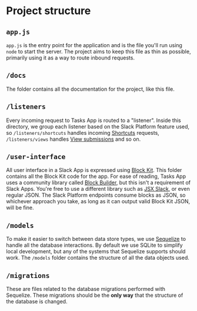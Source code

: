 # Project structure

## `app.js`

`app.js` is the entry point for the application and is the file you'll run using `node` to start the server. The project aims to keep this file as thin as possible, primarily using it as a way to route inbound requests.

## `/docs`

The folder contains all the documentation for the project, like this file.

## `/listeners`

Every incoming request to Tasks App is routed to a "listener". Inside this directory, we group each listener based on the Slack Platform feature used, so `/listeners/shortcuts` handles incoming [Shortcuts](https://api.slack.com/interactivity/shortcuts) requests, `/listeners/views` handles [View submissions](https://api.slack.com/reference/interaction-payloads/views#view_submission) and so on.

## `/user-interface`

All user interface in a Slack App is expressed using [Block Kit](https://api.slack.com/block-kit). This folder contains all the Block Kit code for the app. For ease of reading, Tasks App uses a community library called [Block Builder](https://github.com/raycharius/slack-block-builder/), but this isn't a requirement of Slack Apps. You're free to use a different library such as [JSX Slack](https://github.com/yhatt/jsx-slack), or even regular JSON. The Slack Platform endpoints consume blocks as JSON, so whichever approach you take, as long as it can output valid Block Kit JSON, will be fine.

## `/models`

To make it easier to switch between data store types, we use [Sequelize](https://sequelize.org/) to handle all the database interactions. By default we use SQLite to simplify local development, but any of the systems that Sequelize supports should work. The `/models` folder contains the structure of all the data objects used.

## `/migrations`

These are files related to the database migrations performed with Sequelize. These migrations should be the **only way** that the structure of the database is changed.